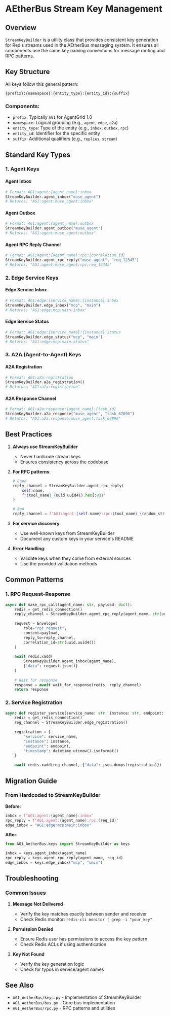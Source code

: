 # AEtherBus Stream Key Management

## Overview

`StreamKeyBuilder` is a utility class that provides consistent key generation for Redis streams used in the AEtherBus messaging system. It ensures all components use the same key naming conventions for message routing and RPC patterns.

## Key Structure

All keys follow this general pattern:
```
{prefix}:{namespace}:{entity_type}:{entity_id}:{suffix}
```

### Components:
- `prefix`: Typically `AG1` for AgentGrid 1.0
- `namespace`: Logical grouping (e.g., `agent`, `edge`, `a2a`)
- `entity_type`: Type of the entity (e.g., `inbox`, `outbox`, `rpc`)
- `entity_id`: Identifier for the specific entity
- `suffix`: Additional qualifiers (e.g., `replies`, `stream`)

## Standard Key Types

### 1. Agent Keys

#### Agent Inbox
```python
# Format: AG1:agent:{agent_name}:inbox
StreamKeyBuilder.agent_inbox("muse_agent")
# Returns: "AG1:agent:muse_agent:inbox"
```

#### Agent Outbox
```python
# Format: AG1:agent:{agent_name}:outbox
StreamKeyBuilder.agent_outbox("muse_agent")
# Returns: "AG1:agent:muse_agent:outbox"
```

#### Agent RPC Reply Channel
```python
# Format: AG1:agent:{agent_name}:rpc:{correlation_id}
StreamKeyBuilder.agent_rpc_reply("muse_agent", "req_12345")
# Returns: "AG1:agent:muse_agent:rpc:req_12345"
```

### 2. Edge Service Keys

#### Edge Service Inbox
```python
# Format: AG1:edge:{service_name}:{instance}:inbox
StreamKeyBuilder.edge_inbox("mcp", "main")
# Returns: "AG1:edge:mcp:main:inbox"
```

#### Edge Service Status
```python
# Format: AG1:edge:{service_name}:{instance}:status
StreamKeyBuilder.edge_status("mcp", "main")
# Returns: "AG1:edge:mcp:main:status"
```

### 3. A2A (Agent-to-Agent) Keys

#### A2A Registration
```python
# Format: AG1:a2a:registration
StreamKeyBuilder.a2a_registration()
# Returns: "AG1:a2a:registration"
```

#### A2A Response Channel
```python
# Format: AG1:a2a:response:{agent_name}:{task_id}
StreamKeyBuilder.a2a_response("muse_agent", "task_67890")
# Returns: "AG1:a2a:response:muse_agent:task_67890"
```

## Best Practices

1. **Always use StreamKeyBuilder**
   - Never hardcode stream keys
   - Ensures consistency across the codebase

2. **For RPC patterns**:
   ```python
   # Good
   reply_channel = StreamKeyBuilder.agent_rpc_reply(
       self.name, 
       f"{tool_name}_{uuid.uuid4().hex[:8]}"
   )
   
   # Bad
   reply_channel = f"AG1:agent:{self.name}:rpc:{tool_name}_{random_string()}"
   ```

3. **For service discovery**:
   - Use well-known keys from StreamKeyBuilder
   - Document any custom keys in your service's README

4. **Error Handling**:
   - Validate keys when they come from external sources
   - Use the provided validation methods

## Common Patterns

### 1. RPC Request-Response
```python
async def make_rpc_call(agent_name: str, payload: dict):
    redis = get_redis_connection()
    reply_channel = StreamKeyBuilder.agent_rpc_reply(agent_name, str(uuid.uuid4()))
    
    request = Envelope(
        role="rpc_request",
        content=payload,
        reply_to=reply_channel,
        correlation_id=str(uuid.uuid4())
    )
    
    await redis.xadd(
        StreamKeyBuilder.agent_inbox(agent_name),
        {"data": request.json()}
    )
    
    # Wait for response
    response = await wait_for_response(redis, reply_channel)
    return response
```

### 2. Service Registration
```python
async def register_service(service_name: str, instance: str, endpoint: str):
    redis = get_redis_connection()
    reg_channel = StreamKeyBuilder.edge_registration()
    
    registration = {
        "service": service_name,
        "instance": instance,
        "endpoint": endpoint,
        "timestamp": datetime.utcnow().isoformat()
    }
    
    await redis.xadd(reg_channel, {"data": json.dumps(registration)})
```

## Migration Guide

### From Hardcoded to StreamKeyBuilder

**Before**:
```python
inbox = f"AG1:agent:{agent_name}:inbox"
rpc_reply = f"AG1:agent:{agent_name}:rpc:{req_id}"
edge_inbox = "AG1:edge:mcp:main:inbox"
```

**After**:
```python
from AG1_AetherBus.keys import StreamKeyBuilder as keys

inbox = keys.agent_inbox(agent_name)
rpc_reply = keys.agent_rpc_reply(agent_name, req_id)
edge_inbox = keys.edge_inbox("mcp", "main")
```

## Troubleshooting

### Common Issues

1. **Message Not Delivered**
   - Verify the key matches exactly between sender and receiver
   - Check Redis monitor: `redis-cli monitor | grep -i "your_key"`

2. **Permission Denied**
   - Ensure Redis user has permissions to access the key pattern
   - Check Redis ACLs if using authentication

3. **Key Not Found**
   - Verify the key generation logic
   - Check for typos in service/agent names

## See Also
- `AG1_AetherBus/keys.py` - Implementation of StreamKeyBuilder
- `AG1_AetherBus/bus.py` - Core bus implementation
- `AG1_AetherBus/rpc.py` - RPC patterns and utilities
